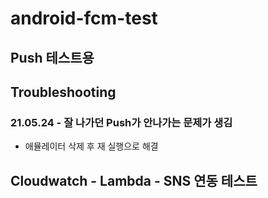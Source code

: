 # android-fcm-test

## Push 테스트용 

## Troubleshooting
### 21.05.24 - 잘 나가던 Push가 안나가는 문제가 생김
* 애뮬레이터 삭제 후 재 실행으로 해결

## Cloudwatch - Lambda - SNS 연동 테스트
